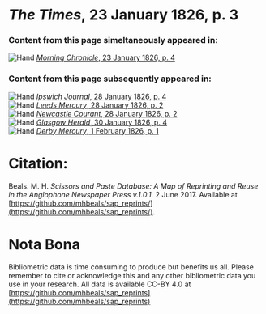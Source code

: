 # *The Times*, 23 January 1826, p. 3  
  
### Content from this page simeltaneously appeared in:  
![Hand](http://scissorsandpaste.net/wp-content/uploads/2017/06/smallhandpointer.png) [*Morning Chronicle*, 23 January 1826, p. 4](https://mhbeals.github.io/sap_html/Morning-Chronicle/Morning-Chronicle-23-January-1826-p-4)  
  
### Content from this page subsequently appeared in:  
![Hand](http://scissorsandpaste.net/wp-content/uploads/2017/06/smallhandpointer.png) [*Ipswich Journal*, 28 January 1826, p. 4](https://mhbeals.github.io/sap_html/Ipswich-Journal/Ipswich-Journal-28-January-1826-p-4)  
![Hand](http://scissorsandpaste.net/wp-content/uploads/2017/06/smallhandpointer.png) [*Leeds Mercury*, 28 January 1826, p. 2](https://mhbeals.github.io/sap_html/Leeds-Mercury/Leeds-Mercury-28-January-1826-p-2)  
![Hand](http://scissorsandpaste.net/wp-content/uploads/2017/06/smallhandpointer.png) [*Newcastle Courant*, 28 January 1826, p. 2](https://mhbeals.github.io/sap_html/Newcastle-Courant/Newcastle-Courant-28-January-1826-p-2)  
![Hand](http://scissorsandpaste.net/wp-content/uploads/2017/06/smallhandpointer.png) [*Glasgow Herald*, 30 January 1826, p. 4](https://mhbeals.github.io/sap_html/Glasgow-Herald/Glasgow-Herald-30-January-1826-p-4)  
![Hand](http://scissorsandpaste.net/wp-content/uploads/2017/06/smallhandpointer.png) [*Derby Mercury*, 1 February 1826, p. 1](https://mhbeals.github.io/sap_html/Derby-Mercury/Derby-Mercury-1-February-1826-p-1)  


# Citation: 

Beals. M. H. *Scissors and Paste Database: A Map of Reprinting and Reuse in the Anglophone Newspaper Press v.1.0.1.* 2 June 2017. Available at [https://github.com/mhbeals/sap_reprints/](https://github.com/mhbeals/sap_reprints/). 

# Nota Bona

Bibliometric data is time consuming to produce but benefits us all. Please remember to cite or acknowledge this and any other bibliometric data you use in your research. All data is available CC-BY 4.0 at [https://github.com/mhbeals/sap_reprints](https://github.com/mhbeals/sap_reprints)